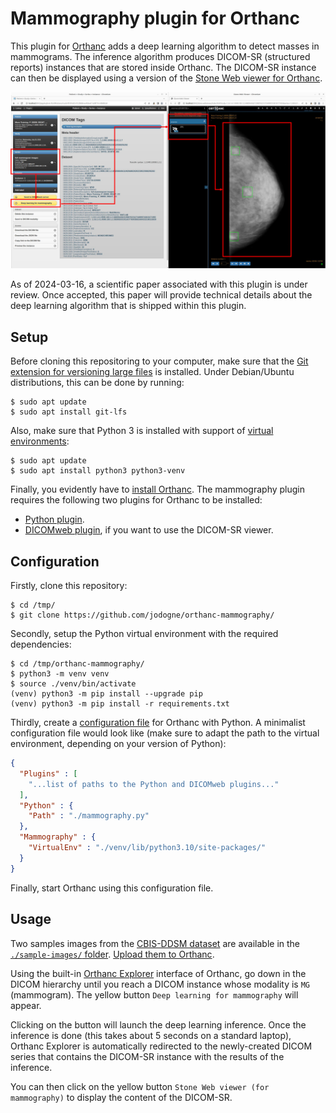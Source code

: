 Mammography plugin for Orthanc
==============================

This plugin for [Orthanc](https://orthanc.uclouvain.be/) adds a deep learning algorithm to detect masses in mammograms.
The inference algorithm produces DICOM-SR (structured reports) instances that are stored inside Orthanc.
The DICOM-SR instance can then be displayed using a version of the [Stone Web viewer for Orthanc](https://www.orthanc-server.com/static.php?page=stone-web-viewer).

![Example](viewer/2024-03-09-FirstDicomSR.png)

As of 2024-03-16, a scientific paper associated with this plugin is under review.
Once accepted, this paper will provide technical details about the deep learning algorithm that is shipped within this plugin.

Setup
-----

Before cloning this repositoring to your computer, make sure that the [Git extension for versioning large files](https://git-lfs.com/) is installed.
Under Debian/Ubuntu distributions, this can be done by running:

```
$ sudo apt update
$ sudo apt install git-lfs
```

Also, make sure that Python 3 is installed with support of [virtual environments](https://docs.python.org/3/library/venv.html):

```
$ sudo apt update
$ sudo apt install python3 python3-venv
```

Finally, you evidently have to [install Orthanc](https://www.orthanc-server.com/download.php).
The mammography plugin requires the following two plugins for Orthanc to be installed:

* [Python plugin](https://orthanc.uclouvain.be/book/plugins/python.html).
* [DICOMweb plugin](https://orthanc.uclouvain.be/book/plugins/dicomweb.html), if you want to use the DICOM-SR viewer.

Configuration
-------------

Firstly, clone this repository:

```
$ cd /tmp/
$ git clone https://github.com/jodogne/orthanc-mammography/
```

Secondly, setup the Python virtual environment with the required dependencies:

```
$ cd /tmp/orthanc-mammography/
$ python3 -m venv venv
$ source ./venv/bin/activate
(venv) python3 -m pip install --upgrade pip
(venv) python3 -m pip install -r requirements.txt
```

Thirdly, create a [configuration file](https://orthanc.uclouvain.be/book/plugins/dicomweb.html#installation) for Orthanc with Python.
A minimalist configuration file would look like (make sure to adapt the path to the virtual environment,
depending on your version of Python):

```json
{
  "Plugins" : [
    "...list of paths to the Python and DICOMweb plugins..."
  ],
  "Python" : {
    "Path" : "./mammography.py"
  },
  "Mammography" : {
    "VirtualEnv" : "./venv/lib/python3.10/site-packages/"
  }
}
```

Finally, start Orthanc using this configuration file.

Usage
-----

Two samples images from the [CBIS-DDSM dataset](https://wiki.cancerimagingarchive.net/pages/viewpage.action?pageId=22516629)
are available in the [`./sample-images/` folder](./sample-images/).
[Upload them to Orthanc](https://orthanc.uclouvain.be/book/users/cookbook.html#uploading-dicom-files).

Using the built-in [Orthanc Explorer](http://localhost:8042/app/explorer.html) interface of Orthanc,
go down in the DICOM hierarchy until you reach a DICOM instance whose modality is `MG` (mammogram).
The yellow button `Deep learning for mammography` will appear.

Clicking on the button will launch the deep learning inference. Once the inference is done (this
takes about 5 seconds on a standard laptop), Orthanc Explorer is automatically redirected to
the newly-created DICOM series that contains the DICOM-SR instance with the results of the inference.

You can then click on the yellow button `Stone Web viewer (for mammography)` to display the
content of the DICOM-SR.
